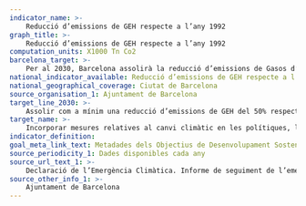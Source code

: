 ```yaml
---
indicator_name: >-
    Reducció d’emissions de GEH respecte a l’any 1992
graph_title: >-
    Reducció d’emissions de GEH respecte a l’any 1992
computation_units: X1000 Tn Co2
barcelona_target: >-
    Per al 2030, Barcelona assolirà la reducció d’emissions de Gasos d’Efecte Hivernacle (GEH) prevista en els acords internacionals més ambiciosos
national_indicator_available: Reducció d’emissions de GEH respecte a l’any 1992
national_geographical_coverage: Ciutat de Barcelona 
source_organisation_1: Ajuntament de Barcelona
target_line_2030: >-
    Assolir com a mínim una reducció d’emissions de GEH del 50% respecte a les de l’any 1992, i anar més enllà si així ho dictamina la Comissió Europea: 2.367,2 al 2030
target_name: >-
    Incorporar mesures relatives al canvi climàtic en les polítiques, les estratègies i els plans nacionals
indicator_definition:
goal_meta_link_text: Metadades dels Objectius de Desenvolupament Sostenible de les Nacions Unides (pdf 894kB)
source_periodicity_1: Dades disponibles cada any
source_url_text_1: >-
    Declaració de l’Emergència Climàtica. Informe de seguiment de l’emergència climàtica
source_other_info_1: >-
    Ajuntament de Barcelona
---
```

